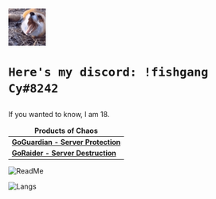 <h1><img src="https://github.com/Not-Cyrus/Not-Cyrus/blob/main/Dance.gif" width="75">
	
	Here's my discord: !fishgang Cy#8242
</h1>
<p>If you wanted to know, I am 18.</p>

<table>
	<thead align="center">
	<tr border: none;>
		<td><b>Products of Chaos</b></td>
	</tr>
	</thead>
	<tbody>
		<tr>
			<td><a href = "https://github.com/Not-Cyrus/GoGuardian"><b>GoGuardian - Server Protection</b></a></td>
		</tr>
		<tr>
			<td><a href = "https://github.com/Not-Cyrus/GoRaider"><b>GoRaider - Server Destruction</b></a></td>
		</tr>
	</tbody>
</table>

![ReadMe](https://github-readme-stats.vercel.app/api?username=Not-Cyrus&show_icons=true&theme=tokyonight&layout=compact)

![Langs](https://github-readme-stats.vercel.app/api/top-langs/?username=Not-Cyrus&theme=tokyonight&langs_count=10?exclude_repo=Not-Cyrus)
